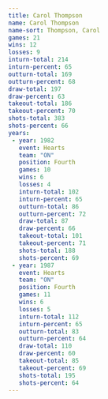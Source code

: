 ```yaml
---
title: Carol Thompson
name: Carol Thompson
name-sort: Thompson, Carol
games: 21
wins: 12
losses: 9
inturn-total: 214
inturn-percent: 65
outturn-total: 169
outturn-percent: 68
draw-total: 197
draw-percent: 63
takeout-total: 186
takeout-percent: 70
shots-total: 383
shots-percent: 66
years:
 - year: 1982
   event: Hearts
   team: "ON"
   position: Fourth
   games: 10
   wins: 6
   losses: 4
   inturn-total: 102
   inturn-percent: 65
   outturn-total: 86
   outturn-percent: 72
   draw-total: 87
   draw-percent: 66
   takeout-total: 101
   takeout-percent: 71
   shots-total: 188
   shots-percent: 69
 - year: 1987
   event: Hearts
   team: "ON"
   position: Fourth
   games: 11
   wins: 6
   losses: 5
   inturn-total: 112
   inturn-percent: 65
   outturn-total: 83
   outturn-percent: 64
   draw-total: 110
   draw-percent: 60
   takeout-total: 85
   takeout-percent: 69
   shots-total: 195
   shots-percent: 64
---
```

